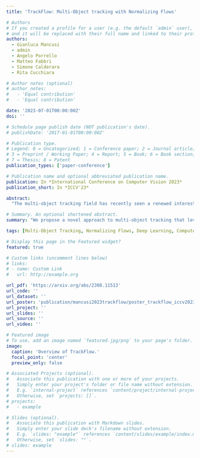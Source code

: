 ```yaml
---
title: 'TrackFlow: Multi-Object tracking with Normalizing Flows'

# Authors
# If you created a profile for a user (e.g. the default `admin` user), write the username (folder name) here
# and it will be replaced with their full name and linked to their profile.
authors:
  - Gianluca Mancusi
  - admin
  - Angelo Porrello
  - Matteo Fabbri
  - Simone Calderara
  - Rita Cucchiara

# Author notes (optional)
# author_notes:
#   - 'Equal contribution'
#   - 'Equal contribution'

date: '2023-07-01T00:00:00Z'
doi: ''

# Schedule page publish date (NOT publication's date).
# publishDate: '2017-01-01T00:00:00Z'

# Publication type.
# Legend: 0 = Uncategorized; 1 = Conference paper; 2 = Journal article;
# 3 = Preprint / Working Paper; 4 = Report; 5 = Book; 6 = Book section;
# 7 = Thesis; 8 = Patent
publication_types: ['paper-conference']

# Publication name and optional abbreviated publication name.
publication: In *International Conference on Computer Vision 2023*
publication_short: In *ICCV'23*

abstract:
  "The multi-object tracking field has recently seen a renewed interest in the good old schema of *tracking-by-detection*, as its simplicity and strong priors spare it from the complex design and painful babysitting of *tracking-by-attention* approaches. In view of this, we aim at extending tracking-by-detection to **multi-modal** settings, where a comprehensive cost has to be computed from heterogeneous information *e.g.* 2D motion cues, visual appearance, and pose estimates. More precisely, we follow a case study where a rough estimate of 3D information is also available and must be merged with other traditional metrics (*e.g.*, the IoU). To achieve that, recent approaches resort to either simple rules or complex heuristics to balance the contribution of each cost. However, *i)* they require careful tuning of tailored hyperparameters on a hold-out set, and *ii)* they imply these costs to be independent, which does not hold in reality. We address these issues by building upon an elegant probabilistic formulation, which considers the cost of a candidate association as the *negative log-likelihood* yielded by a deep density estimator trained to model the conditional joint probability distribution of correct associations. Our experiments, conducted on both simulated and real benchmarks, show that our approach consistently enhances the performance of several tracking-by-detection algorithms."

# Summary. An optional shortened abstract.
summary: "We propose a novel approach to multi-object tracking that leverages Normalizing Flows to learn a joint probability distribution over the costs of candidate associations. Our experiments show that our approach consistently enhances the performance of several tracking-by-detection algorithms."

tags: [Multi-Object Tracking, Normalizing Flows, Deep Learning, Computer Vision]

# Display this page in the Featured widget?
featured: true

# Custom links (uncomment lines below)
# links:
# - name: Custom Link
#   url: http://example.org

url_pdf: 'https://arxiv.org/abs/2308.11513'
url_code: ''
url_dataset: ''
url_poster: 'publication/mancusi2023trackflow/poster_trackflow_iccv2023.pdf'
url_project: ''
url_slides: ''
url_source: ''
url_video: ''

# Featured image
# To use, add an image named `featured.jpg/png` to your page's folder.
image:
  caption: 'Overview of TrackFlow.'
  focal_point: 'center'
  preview_only: false

# Associated Projects (optional).
#   Associate this publication with one or more of your projects.
#   Simply enter your project's folder or file name without extension.
#   E.g. `internal-project` references `content/project/internal-project/index.md`.
#   Otherwise, set `projects: []`.
# projects:
#   - example

# Slides (optional).
#   Associate this publication with Markdown slides.
#   Simply enter your slide deck's filename without extension.
#   E.g. `slides: "example"` references `content/slides/example/index.md`.
#   Otherwise, set `slides: ""`.
# slides: example
---
```

<!--
{{% callout note %}}
Click the _Cite_ button above to demo the feature to enable visitors to import publication metadata into their reference management software.
{{% /callout %}}

{{% callout note %}}
Create your slides in Markdown - click the _Slides_ button to check out the example.
{{% /callout %}}

Supplementary notes can be added here, including [code, math, and images](https://wowchemy.com/docs/writing-markdown-latex/). -->
